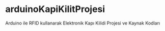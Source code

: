 # arduinoKapiKilitProjesi
Arduino ile RFID kullanarak Elektronik Kapı Kilidi Projesi ve Kaynak Kodları
